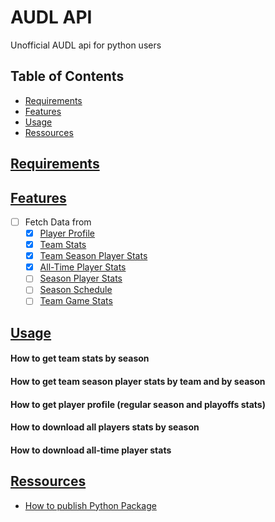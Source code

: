 # AUDL API

Unofficial AUDL api for python users

## Table of Contents

- [Requirements](#requirements)
- [Features](#features)
- [Usage](#usage)
- [Ressources](#ressources)

## [Requirements](#requirements)
## [Features](#features)

- [ ] Fetch Data from
	- [X] [Player Profile](https://theaudl.com/league/players/mmcdonnel)
	- [X] [Team Stats](https://theaudl.com/stats/team?year=1)
	- [X] [Team Season Player Stats](https://theaudl.com/stats/team-season-players)
	- [X] [All-Time Player Stats](https://theaudl.com/stats/players-all-time)
	- [ ] [Season Player Stats](https://theaudl.com/stats/player-season)
	- [ ] [Season Schedule](https://theaudl.com/league/schedule/week)
	- [ ] [Team Game Stats](https://theaudl.com/stats/team-game-stats)

## [Usage](#usage)

#### How to get team stats by season

#### How to get team season player stats by team and by season

#### How to get player profile (regular season and playoffs stats)

#### How to download all players stats by season

#### How to download all-time player stats

##  [Ressources](#ressources)

- [How to publish Python Package](https://realpython.com/pypi-publish-python-package/)

